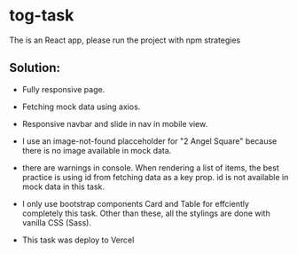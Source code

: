 # tog-task

 The is an React app, please run the project with npm strategies

 ## Solution:

 - Fully responsive page.

 - Fetching mock data using axios.

 - Responsive navbar and slide in nav in mobile view.

 - I use an image-not-found placceholder for "2 Angel Square" because there is no image available in mock data.

 - there are warnings in console. When rendering a list of items, the best practice is using id from fetching data as a key prop. id is not available in mock data in this task.

 - I only use bootstrap components Card and Table for effciently completely this task. Other than these, all the stylings are done with vanilla CSS (Sass).
 
 - This task was deploy to Vercel

